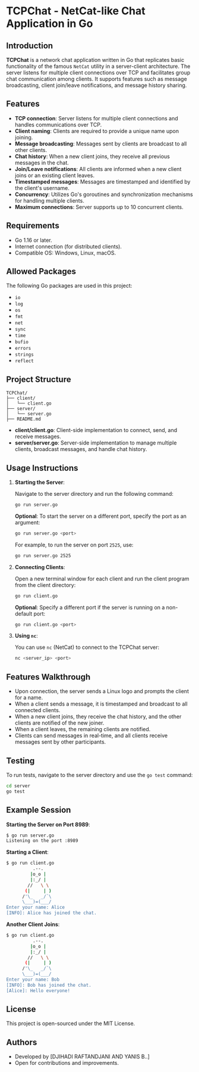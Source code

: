 
# TCPChat - NetCat-like Chat Application in Go

## Introduction

**TCPChat** is a network chat application written in Go that replicates basic functionality of the famous `NetCat` utility in a server-client architecture. The server listens for multiple client connections over TCP and facilitates group chat communication among clients. It supports features such as message broadcasting, client join/leave notifications, and message history sharing.

## Features

- **TCP connection**: Server listens for multiple client connections and handles communications over TCP.
- **Client naming**: Clients are required to provide a unique name upon joining.
- **Message broadcasting**: Messages sent by clients are broadcast to all other clients.
- **Chat history**: When a new client joins, they receive all previous messages in the chat.
- **Join/Leave notifications**: All clients are informed when a new client joins or an existing client leaves.
- **Timestamped messages**: Messages are timestamped and identified by the client's username.
- **Concurrency**: Utilizes Go's goroutines and synchronization mechanisms for handling multiple clients.
- **Maximum connections**: Server supports up to 10 concurrent clients.

## Requirements

- Go 1.16 or later.
- Internet connection (for distributed clients).
- Compatible OS: Windows, Linux, macOS.

## Allowed Packages

The following Go packages are used in this project:

- `io`
- `log`
- `os`
- `fmt`
- `net`
- `sync`
- `time`
- `bufio`
- `errors`
- `strings`
- `reflect`

## Project Structure

```
TCPChat/
├── client/
│   └── client.go
├── server/
│   └── server.go
├── README.md
```

- **client/client.go**: Client-side implementation to connect, send, and receive messages.
- **server/server.go**: Server-side implementation to manage multiple clients, broadcast messages, and handle chat history.

## Usage Instructions

1. **Starting the Server**:

   Navigate to the server directory and run the following command:

   ```bash
   go run server.go
   ```

   **Optional**: To start the server on a different port, specify the port as an argument:

   ```bash
   go run server.go <port>
   ```

   For example, to run the server on port `2525`, use:

   ```bash
   go run server.go 2525
   ```

2. **Connecting Clients**:

   Open a new terminal window for each client and run the client program from the client directory:

   ```bash
   go run client.go
   ```

   **Optional**: Specify a different port if the server is running on a non-default port:

   ```bash
   go run client.go <port>
   ```

3. **Using `nc`**:

   You can use `nc` (NetCat) to connect to the TCPChat server:

   ```bash
   nc <server_ip> <port>
   ```

## Features Walkthrough

- Upon connection, the server sends a Linux logo and prompts the client for a name.
- When a client sends a message, it is timestamped and broadcast to all connected clients.
- When a new client joins, they receive the chat history, and the other clients are notified of the new joiner.
- When a client leaves, the remaining clients are notified.
- Clients can send messages in real-time, and all clients receive messages sent by other participants.

## Testing

To run tests, navigate to the server directory and use the `go test` command:

```bash
cd server
go test
```

## Example Session

**Starting the Server on Port 8989**:

```bash
$ go run server.go
Listening on the port :8989
```

**Starting a Client**:

```bash
$ go run client.go
          .--.
         |o_o |
         |:_/ |
        //   \ \
       (|     | )
      /'\_   _/`\
      \___)=(___/
Enter your name: Alice
[INFO]: Alice has joined the chat.
```

**Another Client Joins**:

```bash
$ go run client.go
          .--.
         |o_o |
         |:_/ |
        //   \ \
       (|     | )
      /'\_   _/`\
      \___)=(___/
Enter your name: Bob
[INFO]: Bob has joined the chat.
[Alice]: Hello everyone!
```

## License

This project is open-sourced under the MIT License.

## Authors

- Developed by [DJIHADI RAFTANDJANI AND YANIS B..]
- Open for contributions and improvements.
